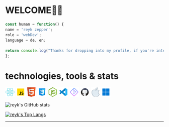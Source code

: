 # WELCOME🙏🏻


```javascript
const human = function() {
name = 'reyk zepper';
role = 'webDev';
language = de, en;

return console.log("Thanks for dropping into my profile, if you're intersted...contact me!?"); 
};
```



# technologies, tools & stats

![react logo](Assets/icons8-react-native-30.png)
![js logo](Assets/icons8-javascript-30.png)
![html logo](Assets/icons8-html-5-is-a-software-solution-stack-that-defines-the-properties-and-behaviors-of-web-page-30.png)
![css logo](Assets/icons8-css3-30.png)
![node.js logo](Assets/icons8-node.js-30.png)
![vs code logo](Assets/icons8-visual-studio-code-2019-30.png)
![git logo](Assets/icons8-git-30.png)
![github code logo](Assets/icons8-github-30.png)
![apple logo](Assets/icons8-mac-os-30.png)
![windows logo](Assets/icons8-windows-11-30.png)

<!-- >__.cleanCODE__  
>  &nbsp; __.codeCLEAN__ -->


![reyk's GitHub stats](https://github-readme-stats.vercel.app/api?username=reyk-zepper&theme=transparent&show_icons=true)

[![reyk's Top Langs](https://github-readme-stats.vercel.app/api/top-langs/?username=reyk-zepper&layout=compact&theme=transparent)](https://github.com/anuraghazra/github-readme-stats)

---
